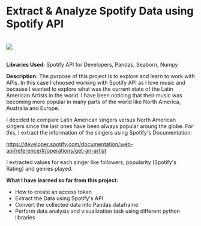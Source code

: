 # Extract & Analyze Spotify Data using Spotify API
\
<img src="https://1000marcas.net/wp-content/uploads/2019/12/Spotify-logotipo.jpg">

\
**Libraries Used:** 
Spotify API for Developers, Pandas, Seaborn, Numpy 

**Description:** 
The purpose of this project is to explore and learn to work with APIs. In this case I choosed working with Spotify API as I love music and because I wanted to explore what was the current state of the Latin American Artists in the world. I have been noticing that their music was becoming more popular in many parts of the world like North America, Australia and Europe. 

I decided to compare Latin American singers versus North American singers since the last ones have been always popular aroung the globe. For this, I extract the information of the singers using Spotify's Documentation:

https://developer.spotify.com/documentation/web-api/reference/#/operations/get-an-artist

I extracted values for each singer like followers, popularity (Spotify's Rating) and genres played. 

**What I have learned so far from this project:**

- How to create an access token
- Extract the Data using Spotify's API
- Convert the collected data into Pandas dataframe
- Perform data analysis and visualization task using different python libraries
